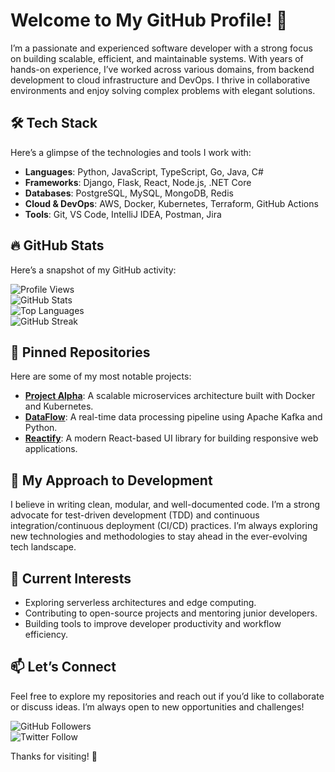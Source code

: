 # Welcome to My GitHub Profile! 👋  

I’m a passionate and experienced software developer with a strong focus on building scalable, efficient, and maintainable systems. With years of hands-on experience, I’ve worked across various domains, from backend development to cloud infrastructure and DevOps. I thrive in collaborative environments and enjoy solving complex problems with elegant solutions.  

## 🛠️ Tech Stack  
Here’s a glimpse of the technologies and tools I work with:  
- **Languages**: Python, JavaScript, TypeScript, Go, Java, C#  
- **Frameworks**: Django, Flask, React, Node.js, .NET Core  
- **Databases**: PostgreSQL, MySQL, MongoDB, Redis  
- **Cloud & DevOps**: AWS, Docker, Kubernetes, Terraform, GitHub Actions  
- **Tools**: Git, VS Code, IntelliJ IDEA, Postman, Jira  

## 🔥 GitHub Stats  
Here’s a snapshot of my GitHub activity:  

![Profile Views](https://komarev.com/ghpvc/?username=geraldineporter423&color=blue)  
![GitHub Stats](https://github-readme-stats.vercel.app/api?username=geraldineporter423&show_icons=true&theme=radical)  
![Top Languages](https://github-readme-stats.vercel.app/api/top-langs/?username=geraldineporter423&layout=compact&theme=radical)  
![GitHub Streak](https://streak-stats.demolab.com/?user=geraldineporter423&theme=radical)  

## 📌 Pinned Repositories  
Here are some of my most notable projects:  
- **[Project Alpha](https://github.com/geraldineporter423/project-alpha)**: A scalable microservices architecture built with Docker and Kubernetes.  
- **[DataFlow](https://github.com/geraldineporter423/dataflow)**: A real-time data processing pipeline using Apache Kafka and Python.  
- **[Reactify](https://github.com/geraldineporter423/reactify)**: A modern React-based UI library for building responsive web applications.  

## 🧠 My Approach to Development  
I believe in writing clean, modular, and well-documented code. I’m a strong advocate for test-driven development (TDD) and continuous integration/continuous deployment (CI/CD) practices. I’m always exploring new technologies and methodologies to stay ahead in the ever-evolving tech landscape.  

## 🌱 Current Interests  
- Exploring serverless architectures and edge computing.  
- Contributing to open-source projects and mentoring junior developers.  
- Building tools to improve developer productivity and workflow efficiency.  

## 📫 Let’s Connect  
Feel free to explore my repositories and reach out if you’d like to collaborate or discuss ideas. I’m always open to new opportunities and challenges!  

![GitHub Followers](https://img.shields.io/github/followers/geraldineporter423?label=Follow&style=social)  
![Twitter Follow](https://img.shields.io/twitter/follow/geraldineporter?label=Follow&style=social)  

Thanks for visiting! 🚀
